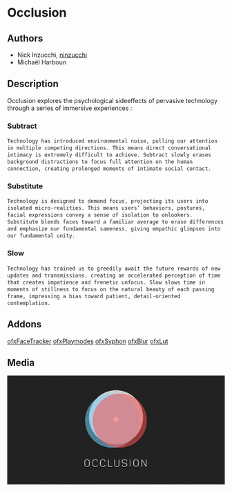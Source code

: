 # Occlusion

## Authors
- Nick Inzucchi, [ninzucchi](http://www.github.com/ninzucchi "Github Account")
- Michaël Harboun

## Description

Occlusion explores the psychological sideeffects of pervasive technology through a series of immersive experiences :

### Subtract
	Technology has introduced environmental noise, pulling our attention in multiple competing directions. This means direct conversational intimacy is extremely difficult to achieve. Subtract slowly erases background distractions to focus full attention on the human connection, creating prolonged moments of intimate social contact.

### Substitute
	Technology is designed to demand focus, projecting its users into isolated micro-realities. This means users’ behaviors, postures, facial expressions convey a sense of isolation to onlookers. Substitute blends faces toward a familiar average to erase differences and emphasize our fundamental sameness, giving empathic glimpses into our fundamental unity.

### Slow
    Technology has trained us to greedily await the future rewards of new updates and transmissions, creating an accelerated perception of time that creates impatience and frenetic unfocus. Slow slows time in moments of stillness to focus on the natural beauty of each passing frame, impressing a bias toward patient, detail-oriented contemplation.

## Addons

[ofxFaceTracker](https://github.com/kylemcdonald/ofxFaceTracker)
[ofxPlaymodes](https://github.com/arturoc/ofxPlaymodes)
[ofxSyphon](https://github.com/astellato/ofxSyphon)
[ofxBlur](https://github.com/kylemcdonald/ofxBlur)
[ofxLut](https://github.com/roymacdonald/ofxLUT)

## Media

![Example Image](project_images/cover.jpg?raw=true "Example Image")
